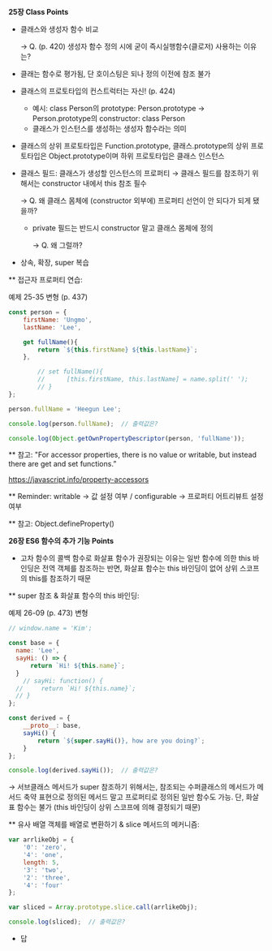 **25장 Class Points**

- 클래스와 생성자 함수 비교
    
    → Q. (p. 420) 생성자 함수 정의 시에 굳이 즉시실행함수(클로저) 사용하는 이유는?
    
- 클래는 함수로 평가됨, 단 호이스팅은 되나 정의 이전에 참조 불가
- 클래스의 프로토타입의 컨스트럭터는 자신! (p. 424)
    - 예시: class Person의 prototype: Person.prototype → Person.prototype의 constructor: class Person
    - 클래스가 인스턴스를 생성하는 생성자 함수라는 의미
- 클래스의 상위 프로토타입은 Function.prototype, 클래스.prototype의 상위 프로토타입은 Object.prototype이며 하위 프로토타입은 클래스 인스턴스
- 클래스 필드: 클래스가 생성할 인스턴스의 프로퍼티 → 클래스 필드를 참조하기 위해서는 constructor 내에서 this 참조 필수
    
    → Q. 왜 클래스 몸체에 (constructor 외부에) 프로퍼티 선언이 안 되다가 되게 됐을까?
    
    - private 필드는 반드시 constructor 말고 클래스 몸체에 정의
        
        → Q. 왜 그럴까?
        
- 상속, 확장, super 복습

** 접근자 프로퍼티 연습:

예제 25-35  변형 (p. 437)

```jsx
const person = {
    firstName: 'Ungmo',
    lastName: 'Lee',

    get fullName(){
        return `${this.firstName} ${this.lastName}`;
    },

		// set fullName(){
		//		[this.firstName, this.lastName] = name.split(' ');
		// }
};

person.fullName = 'Heegun Lee';

console.log(person.fullName);  // 출력값은?

console.log(Object.getOwnPropertyDescriptor(person, 'fullName'));
```

** 참고: "For accessor properties, there is no value or writable, but instead there are get and set functions.”

https://javascript.info/property-accessors

** Reminder: writable → 값 설정 여부 / configurable → 프로퍼티 어트리뷰트 설정 여부

** 참고: Object.defineProperty()

**26장 ES6 함수의 추가 기능 Points**

- 고차 함수의 콜백 함수로 화살표 함수가 권장되는 이유는 일반 함수에 의한 this 바인딩은 전역 객체를 참조하는 반면, 화살표 함수는 this 바인딩이 없어 상위 스코프의 this를 참조하기 때문

** super 참조 & 화살표 함수의 this 바인딩:

예제 26-09 (p. 473) 변형

```jsx
// window.name = 'Kim';

const base = {
  name: 'Lee',
  sayHi: () => {
      return `Hi! ${this.name}`;
  }
	// sayHi: function() {
  //     return `Hi! ${this.name}`;
  // }
};

const derived = {
    __proto__: base,
    sayHi() {
        return `${super.sayHi()}, how are you doing?`;
    }
};

console.log(derived.sayHi());  // 출력값은?
```

→ 서브클래스 메서드가 super 참조하기 위해서는, 참조되는 수퍼클래스의 메서드가 메서드 축약 표현으로 정의된 메서드 말고 프로퍼티로 정의된 일반 함수도 가능. 단, 화살표 함수는 불가 (this 바인딩이 상위 스코프에 의해 결정되기 때문)

** 유사 배열 객체를 배열로 변환하기 & slice 메서드의 메커니즘:

```jsx
var arrlikeObj = {
    '0': 'zero',
    '4': 'one',
    length: 5,
    '3': 'two',
    '2': 'three',
    '4': 'four'
};

var sliced = Array.prototype.slice.call(arrlikeObj);

console.log(sliced);  // 출력값은?
```

- 답